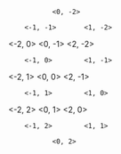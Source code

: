                <0, -2>
    
        <-1, -1>       <1, -2>

<-2, 0>        <0, -1>       <2, -2>

        <-1, 0>        <1, -1>

<-2, 1>        <0, 0>        <2, -1>

        <-1, 1>        <1, 0>

<-2, 2>        <0, 1>        <2, 0>

        <-1, 2>        <1, 1>

               <0, 2>